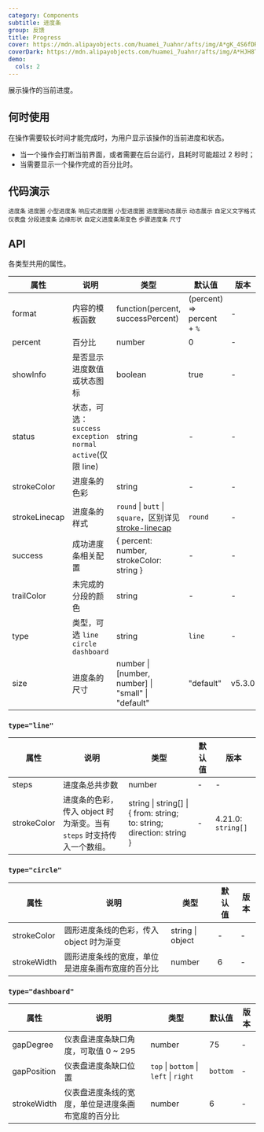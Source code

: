 ```yaml
---
category: Components
subtitle: 进度条
group: 反馈
title: Progress
cover: https://mdn.alipayobjects.com/huamei_7uahnr/afts/img/A*gK_4S6fDRfgAAAAAAAAAAAAADrJ8AQ/original
coverDark: https://mdn.alipayobjects.com/huamei_7uahnr/afts/img/A*HJH8Tb1lcYAAAAAAAAAAAAAADrJ8AQ/original
demo:
  cols: 2
---
```


展示操作的当前进度。

## 何时使用

在操作需要较长时间才能完成时，为用户显示该操作的当前进度和状态。

- 当一个操作会打断当前界面，或者需要在后台运行，且耗时可能超过 2 秒时；
- 当需要显示一个操作完成的百分比时。

## 代码演示

<!-- prettier-ignore -->
<code src="./demo/line.tsx">进度条</code>
<code src="./demo/circle.tsx">进度圈</code>
<code src="./demo/line-mini.tsx">小型进度条</code>
<code src="./demo/circle-micro.tsx">响应式进度圈</code>
<code src="./demo/circle-mini.tsx">小型进度圈</code>
<code src="./demo/circle-dynamic.tsx">进度圈动态展示</code>
<code src="./demo/dynamic.tsx">动态展示</code>
<code src="./demo/format.tsx">自定义文字格式</code>
<code src="./demo/dashboard.tsx">仪表盘</code>
<code src="./demo/segment.tsx">分段进度条</code>
<code src="./demo/linecap.tsx">边缘形状</code>
<code src="./demo/gradient-line.tsx">自定义进度条渐变色</code>
<code src="./demo/steps.tsx">步骤进度条</code>
<code src="./demo/size.tsx">尺寸</code>

## API

各类型共用的属性。

| 属性          | 说明                                                           | 类型                                                                                                                          | 默认值                     | 版本   |
| ------------- | -------------------------------------------------------------- | ----------------------------------------------------------------------------------------------------------------------------- | -------------------------- | ------ |
| format        | 内容的模板函数                                                 | function(percent, successPercent)                                                                                             | (percent) => percent + `%` | -      |
| percent       | 百分比                                                         | number                                                                                                                        | 0                          | -      |
| showInfo      | 是否显示进度数值或状态图标                                     | boolean                                                                                                                       | true                       | -      |
| status        | 状态，可选：`success` `exception` `normal` `active`(仅限 line) | string                                                                                                                        | -                          | -      |
| strokeColor   | 进度条的色彩                                                   | string                                                                                                                        | -                          | -      |
| strokeLinecap | 进度条的样式                                                   | `round` \| `butt` \| `square`，区别详见 [stroke-linecap](https://developer.mozilla.org/docs/Web/SVG/Attribute/stroke-linecap) | `round`                    | -      |
| success       | 成功进度条相关配置                                             | { percent: number, strokeColor: string }                                                                                      | -                          | -      |
| trailColor    | 未完成的分段的颜色                                             | string                                                                                                                        | -                          | -      |
| type          | 类型，可选 `line` `circle` `dashboard`                         | string                                                                                                                        | `line`                     | -      |
| size          | 进度条的尺寸                                                   | number \| \[number, number] \| "small" \| "default"                                                                           | "default"                  | v5.3.0 |

### `type="line"`

| 属性        | 说明                                                                  | 类型                                                                  | 默认值 | 版本               |
| ----------- | --------------------------------------------------------------------- | --------------------------------------------------------------------- | ------ | ------------------ |
| steps       | 进度条总共步数                                                        | number                                                                | -      | -                  |
| strokeColor | 进度条的色彩，传入 object 时为渐变。当有 `steps` 时支持传入一个数组。 | string \| string[] \| { from: string; to: string; direction: string } | -      | 4.21.0: `string[]` |

### `type="circle"`

| 属性        | 说明                                             | 类型             | 默认值 | 版本 |
| ----------- | ------------------------------------------------ | ---------------- | ------ | ---- |
| strokeColor | 圆形进度条线的色彩，传入 object 时为渐变         | string \| object | -      | -    |
| strokeWidth | 圆形进度条线的宽度，单位是进度条画布宽度的百分比 | number           | 6      | -    |

### `type="dashboard"`

| 属性        | 说明                                               | 类型                                   | 默认值   | 版本 |
| ----------- | -------------------------------------------------- | -------------------------------------- | -------- | ---- |
| gapDegree   | 仪表盘进度条缺口角度，可取值 0 ~ 295               | number                                 | 75       | -    |
| gapPosition | 仪表盘进度条缺口位置                               | `top` \| `bottom` \| `left` \| `right` | `bottom` | -    |
| strokeWidth | 仪表盘进度条线的宽度，单位是进度条画布宽度的百分比 | number                                 | 6        | -    |
